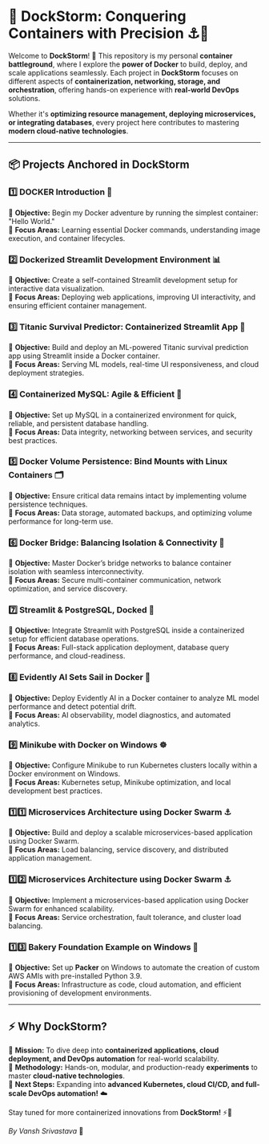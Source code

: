 # 🐳 **DockStorm: Conquering Containers with Precision** ⚓🚀  

Welcome to **DockStorm**! 🌊 This repository is my personal **container battleground**, where I explore the **power of Docker** to build, deploy, and scale applications seamlessly. Each project in **DockStorm** focuses on different aspects of **containerization, networking, storage, and orchestration**, offering hands-on experience with **real-world DevOps** solutions.  

Whether it's **optimizing resource management, deploying microservices, or integrating databases**, every project here contributes to mastering **modern cloud-native technologies**.  

---  

## 📦 **Projects Anchored in DockStorm**  

### 1️⃣ **DOCKER Introduction 🐳**  
🔹 **Objective:** Begin my Docker adventure by running the simplest container: "Hello World."  
🔹 **Focus Areas:** Learning essential Docker commands, understanding image execution, and container lifecycles.  

### 2️⃣ **Dockerized Streamlit Development Environment 📊**  
🔹 **Objective:** Create a self-contained Streamlit development setup for interactive data visualization.  
🔹 **Focus Areas:** Deploying web applications, improving UI interactivity, and ensuring efficient container management.  

### 3️⃣ **Titanic Survival Predictor: Containerized Streamlit App 🚢**  
🔹 **Objective:** Build and deploy an ML-powered Titanic survival prediction app using Streamlit inside a Docker container.  
🔹 **Focus Areas:** Serving ML models, real-time UI responsiveness, and cloud deployment strategies.  

### 4️⃣ **Containerized MySQL: Agile & Efficient 🐬**  
🔹 **Objective:** Set up MySQL in a containerized environment for quick, reliable, and persistent database handling.  
🔹 **Focus Areas:** Data integrity, networking between services, and security best practices.  

### 5️⃣ **Docker Volume Persistence: Bind Mounts with Linux Containers 🗂️**  
🔹 **Objective:** Ensure critical data remains intact by implementing volume persistence techniques.  
🔹 **Focus Areas:** Data storage, automated backups, and optimizing volume performance for long-term use.  

### 6️⃣ **Docker Bridge: Balancing Isolation & Connectivity 🔗**  
🔹 **Objective:** Master Docker’s bridge networks to balance container isolation with seamless interconnectivity.  
🔹 **Focus Areas:** Secure multi-container communication, network optimization, and service discovery.  

### 7️⃣ **Streamlit & PostgreSQL, Docked 🐘**  
🔹 **Objective:** Integrate Streamlit with PostgreSQL inside a containerized setup for efficient database operations.  
🔹 **Focus Areas:** Full-stack application deployment, database query performance, and cloud-readiness.  

### 8️⃣ **Evidently AI Sets Sail in Docker 🧠**  
🔹 **Objective:** Deploy Evidently AI in a Docker container to analyze ML model performance and detect potential drift.  
🔹 **Focus Areas:** AI observability, model diagnostics, and automated analytics.  

### 9️⃣ **Minikube with Docker on Windows ☸️**  
🔹 **Objective:** Configure Minikube to run Kubernetes clusters locally within a Docker environment on Windows.  
🔹 **Focus Areas:** Kubernetes setup, Minikube optimization, and local development best practices. 

### 1️⃣1️⃣ **Microservices Architecture using Docker Swarm ⚓**
🔹 **Objective:** Build and deploy a scalable microservices-based application using Docker Swarm.  
🔹 **Focus Areas:** Load balancing, service discovery, and distributed application management.

### 1️⃣2️⃣ **Microservices Architecture using Docker Swarm ⚓**  
🔹 **Objective:** Implement a microservices-based application using Docker Swarm for enhanced scalability.  
🔹 **Focus Areas:** Service orchestration, fault tolerance, and cluster load balancing.  

### 1️⃣3️⃣ **Bakery Foundation Example on Windows 🍞**  
🔹 **Objective:** Set up **Packer** on Windows to automate the creation of custom AWS AMIs with pre-installed Python 3.9.  
🔹 **Focus Areas:** Infrastructure as code, cloud automation, and efficient provisioning of development environments.  

---  

## ⚡ **Why DockStorm?**  

🔹 **Mission:** To dive deep into **containerized applications, cloud deployment, and DevOps automation** for real-world scalability.  
🔹 **Methodology:** Hands-on, modular, and production-ready **experiments** to master **cloud-native technologies**.  
🔹 **Next Steps:** Expanding into **advanced Kubernetes, cloud CI/CD, and full-scale DevOps automation!** ☁️  

Stay tuned for more containerized innovations from **DockStorm!** ⚡🐳  

_By Vansh Srivastava_ 🚀  
